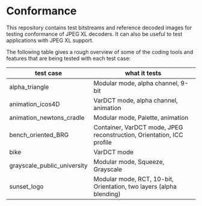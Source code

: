 # Conformance
This repository contains test bitstreams and reference decoded images for testing conformance of JPEG XL decoders.
It can also be useful to test applications with JPEG XL support.

The following table gives a rough overview of some of the coding tools and features that are being tested with each test case:

| test case  	| what it tests	|
|---	|---	|
| alpha_triangle  	|  Modular mode, alpha channel, 9-bit |
| animation_icos4D  |  VarDCT mode, alpha channel, animation |
| animation_newtons_cradle | Modular mode, Palette, animation |
| bench_oriented_BRG | Container, VarDCT mode, JPEG reconstruction, Orientation, ICC profile |
| bike | VarDCT mode |
| grayscale_public_university | Modular mode, Squeeze, Grayscale |
| sunset_logo | Modular mode, RCT, 10-bit, Orientation, two layers (alpha blending) |
